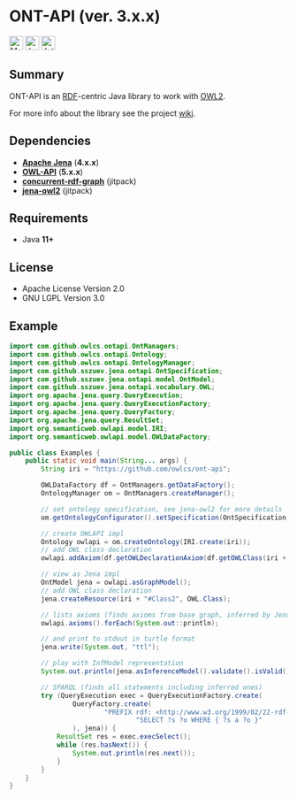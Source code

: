 # ONT-API (ver. 3.x.x)

<a href="https://maven-badges.herokuapp.com/maven-central/com.github.owlcs/ontapi"><img src="https://maven-badges.herokuapp.com/maven-central/com.github.owlcs/ontapi/badge.svg" height="25" alt="Maven Central"></a>
<a href="https://javadoc.io/doc/com.github.owlcs/ontapi/latest/index.html"><img src="https://javadoc.io/badge2/com.github.owlcs/ontapi/javadoc.svg" height="25" alt="Javadoc"></a>
<a href="https://jb.gg/OpenSourceSupport"><img src="https://resources.jetbrains.com/storage/products/company/brand/logos/IntelliJ_IDEA.svg" height="25" alt="JetBrains open source"></a>


## Summary

ONT-API is an [RDF](https://www.w3.org/TR/rdf11-concepts/)-centric Java library to work with [OWL2](https://www.w3.org/TR/owl2-syntax/).

For more info about the library see the project [wiki](https://github.com/owlcs/ont-api/wiki).

## Dependencies

- **[Apache Jena](https://github.com/apache/jena)** (**4.x.x**)
- **[OWL-API](https://github.com/owlcs/owlapi)** (**5.x.x**)
- **[concurrent-rdf-graph](https://github.com/sszuev/concurrent-rdf-graph)** (jitpack)
- **[jena-owl2](https://github.com/sszuev/jena-owl2)** (jitpack)

## Requirements

- Java **11+**

## License

* Apache License Version 2.0
* GNU LGPL Version 3.0

## Example

```java
import com.github.owlcs.ontapi.OntManagers;
import com.github.owlcs.ontapi.Ontology;
import com.github.owlcs.ontapi.OntologyManager;
import com.github.sszuev.jena.ontapi.OntSpecification;
import com.github.sszuev.jena.ontapi.model.OntModel;
import com.github.sszuev.jena.ontapi.vocabulary.OWL;
import org.apache.jena.query.QueryExecution;
import org.apache.jena.query.QueryExecutionFactory;
import org.apache.jena.query.QueryFactory;
import org.apache.jena.query.ResultSet;
import org.semanticweb.owlapi.model.IRI;
import org.semanticweb.owlapi.model.OWLDataFactory;

public class Examples {
    public static void main(String... args) {
        String iri = "https://github.com/owlcs/ont-api";

        OWLDataFactory df = OntManagers.getDataFactory();
        OntologyManager om = OntManagers.createManager();

        // set ontology specification, see jena-owl2 for more details
        om.getOntologyConfigurator().setSpecification(OntSpecification.OWL2_EL_MEM_RULES_INF);

        // create OWLAPI impl
        Ontology owlapi = om.createOntology(IRI.create(iri));
        // add OWL class declaration
        owlapi.addAxiom(df.getOWLDeclarationAxiom(df.getOWLClass(iri + "#Class1")));

        // view as Jena impl
        OntModel jena = owlapi.asGraphModel();
        // add OWL class declaration
        jena.createResource(iri + "#Class2", OWL.Class);

        // lists axioms (finds axioms from base graph, inferred by Jena Reasoner are not included)
        owlapi.axioms().forEach(System.out::println);

        // and print to stdout in turtle format
        jena.write(System.out, "ttl");

        // play with InfModel representation
        System.out.println(jena.asInferenceModel().validate().isValid());

        // SPARQL (finds all statements including inferred ones)
        try (QueryExecution exec = QueryExecutionFactory.create(
                QueryFactory.create(
                        "PREFIX rdf: <http://www.w3.org/1999/02/22-rdf-syntax-ns#>\n" +
                                "SELECT ?s ?o WHERE { ?s a ?o }"
                ), jena)) {
            ResultSet res = exec.execSelect();
            while (res.hasNext()) {
                System.out.println(res.next());
            }
        }
    }
}
```

